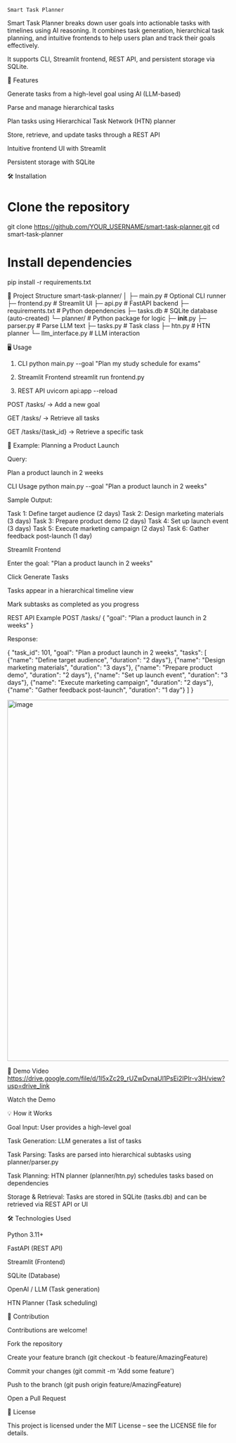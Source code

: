                                                                                                 Smart Task Planner

Smart Task Planner breaks down user goals into actionable tasks with timelines using AI reasoning. It combines task generation, hierarchical task planning, and intuitive frontends to help users plan and track their goals effectively.

It supports CLI, Streamlit frontend, REST API, and persistent storage via SQLite.

🚀 Features

Generate tasks from a high-level goal using AI (LLM-based)

Parse and manage hierarchical tasks

Plan tasks using Hierarchical Task Network (HTN) planner

Store, retrieve, and update tasks through a REST API

Intuitive frontend UI with Streamlit

Persistent storage with SQLite

🛠️ Installation
# Clone the repository
git clone https://github.com/YOUR_USERNAME/smart-task-planner.git
cd smart-task-planner

# Install dependencies
pip install -r requirements.txt

📂 Project Structure
smart-task-planner/
│
├─ main.py                # Optional CLI runner
├─ frontend.py            # Streamlit UI
├─ api.py                 # FastAPI backend
├─ requirements.txt       # Python dependencies
├─ tasks.db               # SQLite database (auto-created)
└─ planner/               # Python package for logic
    ├─ __init__.py
    ├─ parser.py          # Parse LLM text
    ├─ tasks.py           # Task class
    ├─ htn.py             # HTN planner
    └─ llm_interface.py   # LLM interaction

🖥️ Usage
1. CLI
python main.py --goal "Plan my study schedule for exams"

2. Streamlit Frontend
streamlit run frontend.py

3. REST API
uvicorn api:app --reload


POST /tasks/ → Add a new goal

GET /tasks/ → Retrieve all tasks

GET /tasks/{task_id} → Retrieve a specific task

📌 Example: Planning a Product Launch

Query:

Plan a product launch in 2 weeks

CLI Usage
python main.py --goal "Plan a product launch in 2 weeks"


Sample Output:

Task 1: Define target audience (2 days)
Task 2: Design marketing materials (3 days)
Task 3: Prepare product demo (2 days)
Task 4: Set up launch event (3 days)
Task 5: Execute marketing campaign (2 days)
Task 6: Gather feedback post-launch (1 day)

Streamlit Frontend

Enter the goal: "Plan a product launch in 2 weeks"

Click Generate Tasks

Tasks appear in a hierarchical timeline view

Mark subtasks as completed as you progress

REST API Example
POST /tasks/
{
  "goal": "Plan a product launch in 2 weeks"
}


Response:

{
  "task_id": 101,
  "goal": "Plan a product launch in 2 weeks",
  "tasks": [
    {"name": "Define target audience", "duration": "2 days"},
    {"name": "Design marketing materials", "duration": "3 days"},
    {"name": "Prepare product demo", "duration": "2 days"},
    {"name": "Set up launch event", "duration": "3 days"},
    {"name": "Execute marketing campaign", "duration": "2 days"},
    {"name": "Gather feedback post-launch", "duration": "1 day"}
  ]
}

<img width="882" height="821" alt="image" src="https://github.com/user-attachments/assets/de16e23c-ccb9-4407-94ba-49aa0fc10281" />




🎥 Demo Video
https://drive.google.com/file/d/1l5xZc29_rUZwDvnaUl1PsEi2IPIr-v3H/view?usp=drive_link

Watch the Demo

💡 How it Works

Goal Input: User provides a high-level goal

Task Generation: LLM generates a list of tasks

Task Parsing: Tasks are parsed into hierarchical subtasks using planner/parser.py

Task Planning: HTN planner (planner/htn.py) schedules tasks based on dependencies

Storage & Retrieval: Tasks are stored in SQLite (tasks.db) and can be retrieved via REST API or UI

🛠️ Technologies Used

Python 3.11+

FastAPI (REST API)

Streamlit (Frontend)

SQLite (Database)

OpenAI / LLM (Task generation)

HTN Planner (Task scheduling)

🤝 Contribution

Contributions are welcome!

Fork the repository

Create your feature branch (git checkout -b feature/AmazingFeature)

Commit your changes (git commit -m 'Add some feature')

Push to the branch (git push origin feature/AmazingFeature)

Open a Pull Request

📄 License

This project is licensed under the MIT License – see the LICENSE
 file for details.
